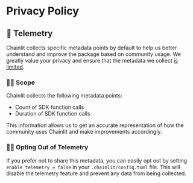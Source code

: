 # Privacy Policy

## 📏 Telemetry

Chainlit collects specific metadata points by default to help us better understand and improve the package based on community usage. We greatly value your privacy and ensure that the metadata we collect [is limited](/src/chainlit//telemetry.py).

### 🕵️‍♀️ Scope

Chainlit collects the following metadata points:

- Count of SDK function calls
- Duration of SDK function calls

This information allows us to get an accurate representation of how the community uses Chainlit and make improvements accordingly.

### 🙅‍♀️ Opting Out of Telemetry

If you prefer not to share this metadata, you can easily opt out by setting `enable_telemetry = false` in your `.chainlit/config.toml` file. This will disable the telemetry feature and prevent any data from being collected.
